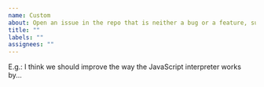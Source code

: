 ```yaml
---
name: Custom
about: Open an issue in the repo that is neither a bug or a feature, such a new idea
title: ""
labels: ""
assignees: ""
---
```


<!--
Thank you for contributing to Boa! Please, let us know how can we help you.
-->

E.g.: I think we should improve the way the JavaScript interpreter works by...
